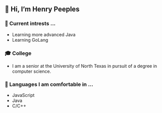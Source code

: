 ## 👋 Hi, I’m Henry Peeples

### 👀 Current intrests ...
- Learning more advanced Java
- Learning GoLang

### 🎓 College
- I am a senior at the University of North Texas in pursuit of a degree in computer science.

### 📝 Languages I am comfortable in ...
- JavaScript
- Java
- C/C++
